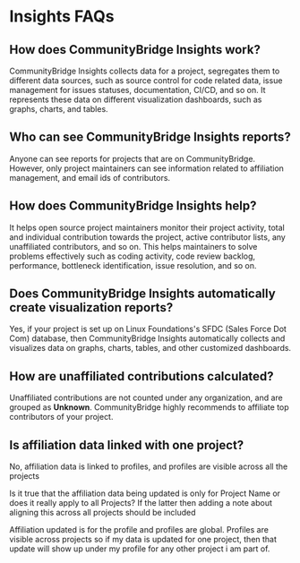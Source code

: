 # Insights FAQs

## How does CommunityBridge Insights work?

CommunityBridge Insights collects data for a project, segregates them to different data sources, such as source control for code related data, issue management for issues statuses, documentation, CI/CD, and so on. It represents these data on different visualization dashboards, such as graphs, charts, and tables. 

## Who can see CommunityBridge Insights reports?

Anyone can see reports for projects that are on CommunityBridge. However, only project maintainers can see information related to affiliation management, and email ids of contributors.

## How does CommunityBridge Insights help?

It helps open source project maintainers monitor their project activity, total and individual contribution towards the project, active contributor lists, any unaffiliated contributors, and so on. This helps maintainers to solve problems effectively such as coding activity, code review backlog, performance, bottleneck identification, issue resolution, and so on.

## Does CommunityBridge Insights automatically create visualization reports?

Yes, if your project is set up on Linux Foundations's SFDC \(Sales Force Dot Com\) database, then CommunityBridge Insights automatically collects and visualizes data on graphs, charts, tables, and other customized dashboards.

## How are unaffiliated contributions calculated?

Unaffiliated contributions are not counted under any organization, and are grouped as **Unknown**. CommunityBridge highly recommends to affiliate top contributors of your project.

## Is affiliation data linked with one project?

No, affiliation data is linked to profiles, and profiles are visible across all the projects 

Is it true that the affiliation data being updated is only for Project Name or does it really apply to all Projects? If the latter then adding a note about aligning this across all projects should be included

Affiliation updated is for the profile and profiles are global. Profiles are visible across projects so if my data is updated for one project, then that update will show up under my profile for any other project i am part of.

